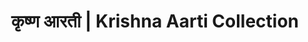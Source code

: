 ---
layout: category
title: कृष्ण आरती | Krishna Aarti Collection
category: krishna
meta_description: कृष्ण आरती संग्रह - Complete collection of Lord Krishna Aartis in Marathi with lyrics, audio and video
keywords: कृष्ण आरती, krishna aarti, krishna aarti marathi, मराठी कृष्ण आरती
permalink: /category/krishna/
---